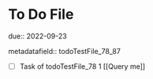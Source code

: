 # To Do File

due:: 2022-09-23

metadatafield:: todoTestFile_78_87

- [ ] Task of todoTestFile_78 1 [[Query me]]
